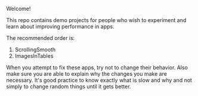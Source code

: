 Welcome!

This repo contains demo projects for people who wish to experiment and learn about improving performance in apps.

The recommended order is:
1. ScrollingSmooth
2. ImagesInTables



When you attempt to fix these apps, try not to change their behavior. Also make sure you are able to explain why the changes you make are necessary. It's good practice to know exactly what is slow and why and not simply to change random things until it gets better.
